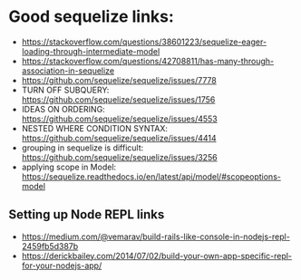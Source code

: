 # Good sequelize links:
- https://stackoverflow.com/questions/38601223/sequelize-eager-loading-through-intermediate-model
- https://stackoverflow.com/questions/42708811/has-many-through-association-in-sequelize
- https://github.com/sequelize/sequelize/issues/7778
- TURN OFF SUBQUERY: https://github.com/sequelize/sequelize/issues/1756
- IDEAS ON ORDERING: https://github.com/sequelize/sequelize/issues/4553
- NESTED WHERE CONDITION SYNTAX: https://github.com/sequelize/sequelize/issues/4414
- grouping in sequelize is difficult: https://github.com/sequelize/sequelize/issues/3256
- applying scope in Model: https://sequelize.readthedocs.io/en/latest/api/model/#scopeoptions-model

## Setting up Node REPL links
- https://medium.com/@vemarav/build-rails-like-console-in-nodejs-repl-2459fb5d387b
- https://derickbailey.com/2014/07/02/build-your-own-app-specific-repl-for-your-nodejs-app/
